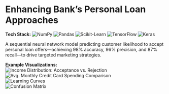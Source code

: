 # Enhancing Bank’s Personal Loan Approaches

**Tech Stack:** ![NumPy](https://img.shields.io/badge/NumPy-013243?logo=numpy&logoColor=white) ![Pandas](https://img.shields.io/badge/Pandas-150458?logo=pandas&logoColor=white) ![Scikit-Learn](https://img.shields.io/badge/Scikit--Learn-F7931E?logo=scikit-learn&logoColor=white) ![TensorFlow](https://img.shields.io/badge/TensorFlow-FF6F00?logo=tensorflow&logoColor=white) ![Keras](https://img.shields.io/badge/Keras-D00000?logo=keras&logoColor=white)

A sequential neural network model predicting customer likelihood to accept personal loan offers—achieving 98% accuracy, 96% precision, and 87% recall—to drive targeted marketing strategies.

**Example Visualizations:**  
![Income Distribution: Acceptance vs. Rejection](https://github.com/yildiramdsa/enhancing_banks_personal_loan_approaches/blob/main/images/income_distribution_personal_loan_acceptance_vs_rejection.png)  
![Avg. Monthly Credit Card Spending Comparison](https://github.com/yildiramdsa/enhancing_banks_personal_loan_approaches/blob/main/images/comparison_of_average_monthly_credit_card_spending_personal_loan_acceptance.png)  
![Learning Curves](https://github.com/yildiramdsa/enhancing_banks_personal_loan_approaches/blob/main/images/learning_curves.png)  
![Confusion Matrix](https://github.com/yildiramdsa/enhancing_banks_personal_loan_approaches/blob/main/images/confusion_matrix.png)  
